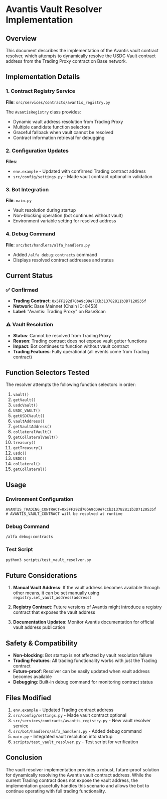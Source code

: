 # Avantis Vault Resolver Implementation

## Overview

This document describes the implementation of the Avantis vault contract resolver, which attempts to dynamically resolve the USDC Vault contract address from the Trading Proxy contract on Base network.

## Implementation Details

### 1. Contract Registry Service

**File**: `src/services/contracts/avantis_registry.py`

The `AvantisRegistry` class provides:
- Dynamic vault address resolution from Trading Proxy
- Multiple candidate function selectors
- Graceful fallback when vault cannot be resolved
- Contract information retrieval for debugging

### 2. Configuration Updates

**Files**: 
- `env.example` - Updated with confirmed Trading contract address
- `src/config/settings.py` - Made vault contract optional in validation

### 3. Bot Integration

**File**: `main.py`
- Vault resolution during startup
- Non-blocking operation (bot continues without vault)
- Environment variable setting for resolved address

### 4. Debug Command

**File**: `src/bot/handlers/alfa_handlers.py`
- Added `/alfa debug:contracts` command
- Displays resolved contract addresses and status

## Current Status

### ✅ Confirmed
- **Trading Contract**: `0x5FF292d70bA9cD9e7CCb313782811b3D7120535f`
- **Network**: Base Mainnet (Chain ID: 8453)
- **Label**: "Avantis: Trading Proxy" on BaseScan

### ⚠️ Vault Resolution
- **Status**: Cannot be resolved from Trading Proxy
- **Reason**: Trading contract does not expose vault getter functions
- **Impact**: Bot continues to function without vault contract
- **Trading Features**: Fully operational (all events come from Trading contract)

## Function Selectors Tested

The resolver attempts the following function selectors in order:
1. `vault()`
2. `getVault()`
3. `usdcVault()`
4. `USDC_VAULT()`
5. `getUSDCVault()`
6. `vaultAddress()`
7. `getVaultAddress()`
8. `collateralVault()`
9. `getCollateralVault()`
10. `treasury()`
11. `getTreasury()`
12. `usdc()`
13. `USDC()`
14. `collateral()`
15. `getCollateral()`

## Usage

### Environment Configuration
```env
AVANTIS_TRADING_CONTRACT=0x5FF292d70bA9cD9e7CCb313782811b3D7120535f
# AVANTIS_VAULT_CONTRACT will be resolved at runtime
```

### Debug Command
```
/alfa debug:contracts
```

### Test Script
```bash
python3 scripts/test_vault_resolver.py
```

## Future Considerations

1. **Manual Vault Address**: If the vault address becomes available through other means, it can be set manually using `registry.set_vault_address(address)`

2. **Registry Contract**: Future versions of Avantis might introduce a registry contract that exposes the vault address

3. **Documentation Updates**: Monitor Avantis documentation for official vault address publication

## Safety & Compatibility

- **Non-blocking**: Bot startup is not affected by vault resolution failure
- **Trading Features**: All trading functionality works with just the Trading contract
- **Future-proof**: Resolver can be easily updated when vault address becomes available
- **Debugging**: Built-in debug command for monitoring contract status

## Files Modified

1. `env.example` - Updated Trading contract address
2. `src/config/settings.py` - Made vault contract optional
3. `src/services/contracts/avantis_registry.py` - New vault resolver service
4. `src/bot/handlers/alfa_handlers.py` - Added debug command
5. `main.py` - Integrated vault resolution into startup
6. `scripts/test_vault_resolver.py` - Test script for verification

## Conclusion

The vault resolver implementation provides a robust, future-proof solution for dynamically resolving the Avantis vault contract address. While the current Trading contract does not expose the vault address, the implementation gracefully handles this scenario and allows the bot to continue operating with full trading functionality.
